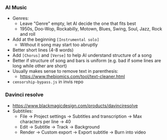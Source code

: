 ### AI Music
* Genres:
  * Leave "Genre" empty, let AI decide the one that fits best
  * 1950s, Doo-Wop, Rockabilly, Motown, Blues, Swing, Soul, Jazz, Rock and roll
* Add at the beginning `[Instrumental solo]`
  * Without it song may start too abruptly
* Better short lines (4-8 words)
* Add `[Chorus]` and `[Verse]` to help AI understand structure of a song
* Better if structure of song and bars is uniform (e.g. bad if some lines are long while other are short)
* Usually makes sense to remove text in parenthesis:
  * https://www.thebiomics.com/tool/text-cleaner.html
* `censorship-bypass.js` in invis repo 

### Davinci resolve
* https://www.blackmagicdesign.com/products/davinciresolve
* Subtitiles:
  * File -> Project settings -> Subtitles and transcription -> Max characters per line -> 40
  * Edit -> Subtitle -> Track -> Background
  * Render -> Custom export -> Export subtitle -> Burn into video
